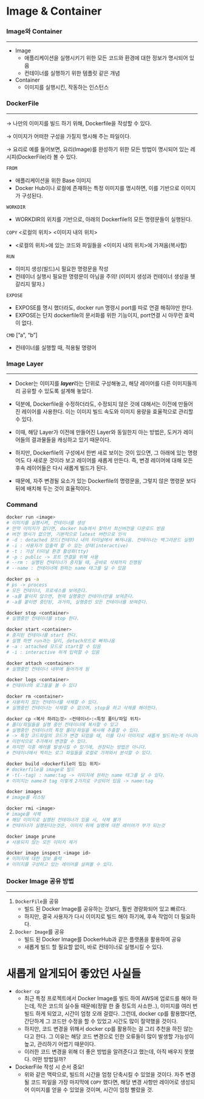 # Image & Container

### Image와 Container

---

- Image
    - 애플리케이션을 실행시키기 위한 모든 코드와 환경에 대한 정보가 명시되어 있음
    - 컨테이너를 실행하기 위한 템플릿 같은 개념
- Container
    - 이미지를 실행시킨, 작동하는 인스턴스

### DockerFile

---

→ 나만의 이미지를 빌드 하기 위해, Dockerfile을 작성할 수 있다.

→ 이미지가 어떠한 구성을 가질지 명시해 주는 파일이다.

→ 요리로 예를 들어보면, 요리(Image)를 완성하기 위한 모든 방법이 명시되어 있는 레시피(DockerFile)라 볼 수 있다.

`FROM`

- 애플리케이션을 위한 Base 이미지
- Docker Hub이나 로컬에 존재하는 특정 이미지를 명시하면, 이를 기반으로 이미지가 구성된다.

`WORKDIR`

- WORKDIR의 위치를 기반으로, 아래의 Dockerfile의 모든 명령문들이 실행된다.

`COPY` <로컬의 위치> <이미지 내의 위치>

- <로컬의 위치>에 있는 코드와 파일들을 <이미지 내의 위치>에 가져옴(복사함)

`RUN`

- 이미지 생성(빌드)시 필요한 명령문을 작성
- 컨테이너 실행시 필요한 명령문이 아님을 주의! (이미지 생성과 컨테이너 생성을 헷갈리지 말자.)

`EXPOSE` <port>

- EXPOSE를 명시 했더라도, docker run 명령시 port를 따로 연결 해줘야만 한다.
- EXPOSE는 단지 dockerfile의 문서화를 위한 기능이지, port연결 시 아무런 효력이 없다.

`CMD` [”a”, “b”]

- 컨테이너를 실행할 때, 적용될 명령어

### Image Layer

---

- Docker는 이미지를 ***layer***라는 단위로 구성해놓고, 해당 레이어를 다른 이미지들끼리 공유할 수 있도록 설계해 놓았다.
- 덕분에, Dockerfile을 수정하더라도, 수정되지 않은 것에 대해서는 이전에 만들어진 레이어를 사용한다. 이는 이미지 빌드 속도와 이미지 용량을 효율적으로 관리할 수 있다.
    
    
- 이때, 해당 Layer가 이전에 만들어진 Layer와 동일한지 아는 방법은, 도커가 레이어들의 결과물들을 캐싱하고 있기 때문이다.
- 하지만, Dockerfile의 구성에서 한번 새로 보이는 것이 있으면, 그 아래에 있는 명령어도 다 새로운 것이라 보고 레이어를 새롭게 만든다. 즉, 변경 레이어에 대해 모든 후속 레이어들은 다시 새롭게 빌드가 된다.
- 때문에, 자주 변경될 요소가 있는 Dockerfile의 명령문을, 그렇지 않은 명령문 보다 뒤에 배치해 두는 것이 효율적이다.

### Command

```bash
docker run <image>
# 이미지를 실행시켜, 컨테이너를 생성
# 만약 이미지가 없다면, docker hub에서 찾아서 최신버전을 다운로드 받음
# 버전 명시가 없으면, 기본적으로 latest 버전으로 인식
# -d : detached 모드(컨테이너 내의 터미널에서 빠져나옴. 컨테이너는 백그라운드 실행)
# -i : 사용자가 입출력 할 수 있는 상태(interactive)
# -t : 가상 터미널 환경 활성화(tty)
# -p : public -> 포트 연결을 위해 사용
# --rm : 실행된 컨테이너가 중지될 때, 곧바로 삭제까지 진행됨
# --name : 컨테이너에 원하는 name 태그를 달 수 있음

docker ps -a
# ps -> process
# 모든 컨테이너, 프로세스를 보여준다.
# -a를 붙이지 않으면, 현재 실행중인 컨테이너만을 보여준다.
# -a를 붙이면 중단된, 과거의, 실행중인 모든 컨테이너를 보여준다.

docker stop <container>
# 실행중인 컨테이너를 stop 한다.

docker start <container>
# 중지된 컨테이너를 start 한다.
# 실행 하면 run과는 달리, detach모드로 빠져나옴
# -a : attached 모드로 start할 수 있음
# -i : interactive 하게 입력할 수 있음

docker attach <container>
# 실행중인 컨테이너 내부에 들어가게 됨

docker logs <container>
# 컨테이너의 로그들을 볼 수 있다

docker rm <container>
# 사용하지 않는 컨테이너를 삭제할 수 있다.
# 실행중인 컨테이너는 삭제할 수 없으며, stop을 하고 삭제를 해야한다.

docker cp <복사 하려는것> <컨테이너>:<특정 폴터/파일 위치>
# 폴더/파일들을 실행 중인 컨테이너에 복사할 수 있고
# 실행중인 컨테이너의 특정 폴더/파일을 복사해 추출할 수 있다.
# -> 특정 코드파일의 코드가 변경 되었을 때, 이를 다시 이미지로 새롭게 빌드하는게 아니라, 
# 이런식으로 추가해서 변경할 수 있다.
# 하지만 각종 에러를 발생시킬 수 있기에, 권장되는 방법은 아니다.
# 컨테이너에서 찍히는 로그 파일들을 로컬로 가져와서 분석할 수 있다.

docker build <dockerfile이 있는 위치>
# dockerfile을 image로 빌드
# -t(--tag) : name:tag -> 이미지에 원하는 name 태그를 달 수 있다.
# 이미지는 name과 tag 이렇게 2가지로 구성되어 있음 -> name:tag

docker images 
# image를 리스팅

docker rmi <image>
# image를 삭제
# 해당 이미지로 실행된 컨테이너가 있을 시, 삭제 불가
# 컨테이너가 실행된다는것은, 이미지 위에 실행에 대한 레이어가 부가 되는것

docker image prune
# 사용되지 않는 모든 이미지 제거

docker image inspect <image id>
# 이미지에 대한 정보 출력
# 이미지를 구성하고 있는 레이어를 살펴볼 수 있다.
```

### Docker Image 공유 방법

---

1. `DockerFile`을 공유
    - 빌드 된 Docker Image를 공유하는 것보다, 훨씬 경량화되어 있고 빠르다.
    - 하지만, 결국 사용자가 다시 이미지로 빌드 해야 하기에, 후속 작업이 더 필요하다.
2. `Docker Image`를 공유
    - 빌드 된 Docker Image를 DockerHub과 같은 플랫폼을 활용하여 공유
    - 새롭게 빌드 할 필요할 없이, 바로 컨테이너로 실행시킬 수 있다.

# 새롭게 알게되어 좋았던 사실들

- `docker cp`
    - 최근 특정 프로젝트에서 Docker Image를 빌드 하여 AWS에 업로드를 해야 하는데, 작은 코드의 실수들 때문에(정말 한 줄 정도의 사소한..), 이미지를 여러 번 빌드 하게 되었고, 시간이 엄청 오래 걸렸다. 그런데, docker cp를 활용했다면, 간단하게 그 코드만 수정을 할 수 있었고 시간도 많이 절약했을 것이다.
    - 하지만, 코드 변경을 위해서 docker cp를 활용하는 걸 그리 추천을 하진 않는다고 한다. 그 이유는 해당 코드 변경으로 인한 오류들이 많이 발생할 가능성이 높고, 관리하기 어렵기 때문이다.
    - 이러한 코드 변경을 위해 더 좋은 방법을 알려준다고 했는데, 아직 배우지 못했다. 어떤 방법일까?
- DockerFile 작성 시 순서 중요!
    - 위와 같은 맥락으로, 빌드의 시간을 엄청 단축시킬 수 있었을 것이다. 자주 변경될 코드 파일을 가장 마지막에 `COPY` 했다면, 해당 변경 사항만 레이어로 생성되어 이미지를 얻을 수 있었을 것이며, 시간이 엄청 빨랐을 것.